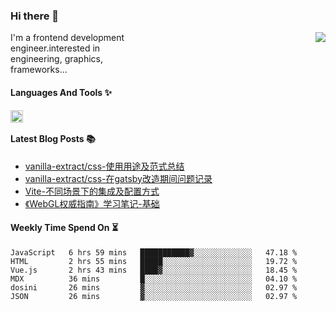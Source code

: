 <!--
**zhaohuanyuu/zhaohuanyuu** is a ✨ _special_ ✨ repository because its `README.md` (this file) appears on your GitHub profile.
-->

### Hi there 👋

<picture>
  <source media="(prefers-color-scheme: dark)" srcset="https://github-readme-stats.vercel.app/api?username=zhaohuanyuu&count_private=true&show_icons=true&theme=city_lights&hide_title=true">
  <img align="right" src="https://github-readme-stats.vercel.app/api?username=zhaohuanyuu&count_private=true&show_icons=true&hide_title=true">
</picture>

<p align="left" style="width:40%">I'm a frontend development engineer.interested in engineering, graphics, frameworks...</p>

#### Languages And Tools ✨

<img align="left" height="20" src="https://skillicons.dev/icons?i=js,ts,nodejs,react,vue,gatsby,materialui,graphql,nestjs,electron,flutter" />

</br>

#### Latest Blog Posts 📚
<!-- BLOG-POST-LIST:START -->
- [vanilla-extract/css-使用用途及范式总结](https://zhy.gatsbyjs.io/blog/vanilla-usage)
- [vanilla-extract/css-在gatsby改造期间问题记录](https://zhy.gatsbyjs.io/blog/vanilla-order-conflict)
- [Vite-不同场景下的集成及配置方式](https://zhy.gatsbyjs.io/blog/vite-integrations)
- [《WebGL权威指南》学习笔记-基础](https://zhy.gatsbyjs.io/blog/webgl-basic)
<!-- BLOG-POST-LIST:END -->

#### Weekly Time Spend On ⏳
<!--START_SECTION:waka-->

```text
JavaScript   6 hrs 59 mins   ███████████▓░░░░░░░░░░░░░   47.18 %
HTML         2 hrs 55 mins   █████░░░░░░░░░░░░░░░░░░░░   19.72 %
Vue.js       2 hrs 43 mins   ████▓░░░░░░░░░░░░░░░░░░░░   18.45 %
MDX          36 mins         █░░░░░░░░░░░░░░░░░░░░░░░░   04.10 %
dosini       26 mins         ▓░░░░░░░░░░░░░░░░░░░░░░░░   02.97 %
JSON         26 mins         ▓░░░░░░░░░░░░░░░░░░░░░░░░   02.97 %
```

<!--END_SECTION:waka-->
